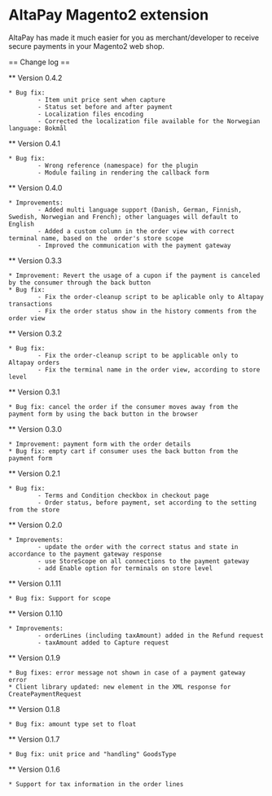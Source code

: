 # AltaPay Magento2 extension

AltaPay has made it much easier for you as merchant/developer to receive secure payments in your Magento2
web shop.


== Change log ==

** Version 0.4.2

    * Bug fix: 
            - Item unit price sent when capture
            - Status set before and after payment
            - Localization files encoding
            - Corrected the localization file available for the Norwegian language: Bokmål

** Version 0.4.1

    * Bug fix: 
            - Wrong reference (namespace) for the plugin
            - Module failing in rendering the callback form

** Version 0.4.0

    * Improvements: 
            - Added multi language support (Danish, German, Finnish, Swedish, Norwegian and French); other languages will default to English
            - Added a custom column in the order view with correct terminal name, based on the  order's store scope
            - Improved the communication with the payment gateway

** Version 0.3.3

    * Improvement: Revert the usage of a cupon if the payment is canceled by the consumer through the back button
    * Bug fix:
            - Fix the order-cleanup script to be aplicable only to Altapay transactions
            - Fix the order status show in the history comments from the order view

** Version 0.3.2

    * Bug fix:
            - Fix the order-cleanup script to be applicable only to Altapay orders
            - Fix the terminal name in the order view, according to store level

** Version 0.3.1

    * Bug fix: cancel the order if the consumer moves away from the payment form by using the back button in the browser

** Version 0.3.0
    
    * Improvement: payment form with the order details 
    * Bug fix: empty cart if consumer uses the back button from the payment form

** Version 0.2.1

    * Bug fix: 
            - Terms and Condition checkbox in checkout page
            - Order status, before payment, set according to the setting from the store

** Version 0.2.0

    * Improvements: 
            - update the order with the correct status and state in accordance to the payment gateway response 
            - use StoreScope on all connections to the payment gateway
            - add Enable option for terminals on store level

** Version 0.1.11

    * Bug fix: Support for scope

** Version 0.1.10

    * Improvements: 
            - orderLines (including taxAmount) added in the Refund request
            - taxAmount added to Capture request


** Version 0.1.9

    * Bug fixes: error message not shown in case of a payment gateway error
    * Client library updated: new element in the XML response for CreatePaymentRequest

** Version 0.1.8

    * Bug fix: amount type set to float
    
** Version 0.1.7

    * Bug fix: unit price and "handling" GoodsType
    
** Version 0.1.6

    * Support for tax information in the order lines

